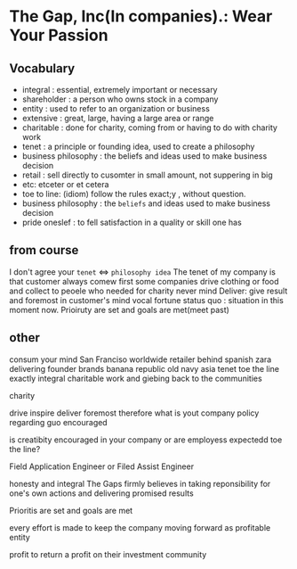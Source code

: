 # The Gap, Inc(In companies).: Wear Your Passion
## Vocabulary
- integral : essential, extremely important or necessary
- shareholder : a person who owns stock in a company
- entity : used to refer to an organization or business
- extensive : great, large, having a large area or range
- charitable : done for charity, coming from or having to do with charity work
- tenet : a principle or founding idea, used to create a philosophy
- business philosophy : the beliefs and ideas used to make business decision
- retail : sell directly to cusomter in small amount, not suppering in big
- etc: etceter or et cetera
- toe to line: (idiom) follow the rules exact;y , without question.
- business philosophy : the `beliefs` and ideas used to make business decision
- pride oneslef : to fell satisfaction in a quality or skill one has

## from course
I don't agree your `tenet` <=> `philosophy idea`
The tenet of my company is that customer always comew first
some companies drive clothing or food and collect to peoele who needed for charity
never mind
Deliver: give result
and foremost in customer's mind
vocal
fortune
status quo : situation in this moment now.
Prioiruty are set and goals are met(meet past)

## other
consum your mind
San Franciso
worldwide
retailer
behind
spanish
zara
delivering
founder
brands
banana republic
old navy
asia
tenet
toe the line
exactly
integral
charitable work and giebing back to the communities

charity

drive
inspire
deliver
foremost
therefore
what is yout company policy regarding
guo
encouraged

is creatibity encouraged in your company or are employess expectedd toe the line?


Field Application Engineer or Filed Assist Engineer

honesty and integral
The Gaps firmly believes in taking reponsibility for one's own actions and delivering promised results

Prioritis are set and goals are met

every effort is made to keep the company moving forward as profitable entity

profit
to return a profit on their investment
community


